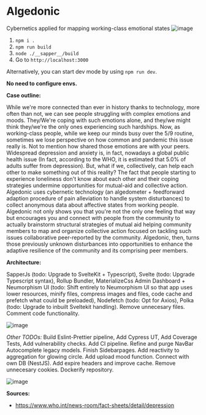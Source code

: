 # Algedonic
Cybernetics applied for mapping working-class emotional states
![image](https://user-images.githubusercontent.com/16574952/173205437-58eea16f-089f-4586-b6b9-8d9262c4c072.png)

1. `npm i .`
2. `npm run build`
3. `node ./__sapper__/build`
4. Go to `http://localhost:3000`

Alternatively, you can start dev mode by using `npm run dev`.

**No need to configure envs.**

**Case outline:**

 While we're more connected than ever in history thanks to
                    technology, more often than not, we can see people
                    struggling with complex emotions and moods. They/We're coping with
                    such emotions alone, and they/we might think they/we're the only ones
                    experiencing such hardships. Now, as working-class people,
                    while we keep our minds busy over the 5/9 routine, sometimes
                    we lose perspective on how common and pandemic this issue really is. Not to mention how
                    shared those emotions are with your peers. Widespread depression and anxiety is, in fact, nowadays a
                    global public health issue (In fact, according to the WHO, it is estimated that 5.0% of adults suffer from depression). But, what if we, collectively, can help each other to make something out of this reality?
                    The fact that people starting to experience loneliness don't know about each other and their coping strategies
                    undermine opportunities for mutual-aid and collective
                    action. Algedonic uses cybernetic technology (an algedometer + feedforward adaption procedure of pain alleviation to handle system disturbances) to collect anonymous data about affective states
                    from working people. Algedonic not only shows you that you're not the only one feeling that way but encourages you and connect with people from the community to actually brainstorm structural strategies of mutual aid helping community members to map and organize collective action focused on tackling such issues collaborative peer-reported by the community. Algedonic, then, turns those previously unknown disturbances into opportunities to enhance the adaptive resilience of the community and its comprising peer members.
                  


**Architecture:**

SapperJs (todo: Upgrade to SvelteKit + Typescript), Svelte (todo: Upgrade Typescript syntax), Rollup Bundler, 
MaterializeCss Admin Dashboard + Neumorphism UI (todo: Shift entirely to Neumorphism UI so that app uses lower resources, minify files, compress images and files, code cache and prefetch what could be preloaded), Nodefetch (todo: Opt for Axios), Polka (todo: Upgrade to inbuilt Sveltekit handling). Remove unnecesary files. Comment code functionality.

![image](https://user-images.githubusercontent.com/16574952/173208359-533036c4-a0b8-4534-a0b9-cab551bdb679.png)


_Other TODOs:_ Build Eslint-Prettier pipeline, Add Cypress UT, Add Coverage Tests, Add vulnerability checks. Add CI pipeline. Refine and purge NavBar Autocomplete legacy models. Finish Sidebarpages. Add reactivity to aggregation for glowing circle. Add upload mood function. Connect with own DB (NestJS). Add expire headers and improve cache. Remove unnecesary cookies. Dockerify repository.

![image](https://user-images.githubusercontent.com/16574952/173208447-b130c0dd-18a4-4cb9-933b-2d2d20888895.png)

**Sources:**

- https://www.who.int/news-room/fact-sheets/detail/depression

